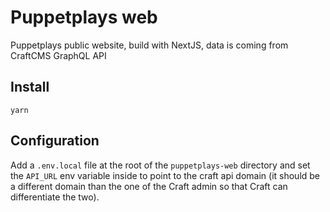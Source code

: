 # Puppetplays web

Puppetplays public website, build with NextJS, data is coming from CraftCMS GraphQL API

## Install

```
yarn
```

## Configuration

Add a `.env.local` file at the root of the `puppetplays-web` directory and set the `API_URL` env variable inside to point to the craft api domain (it should be a different domain than the one of the Craft admin so that Craft can differentiate the two).